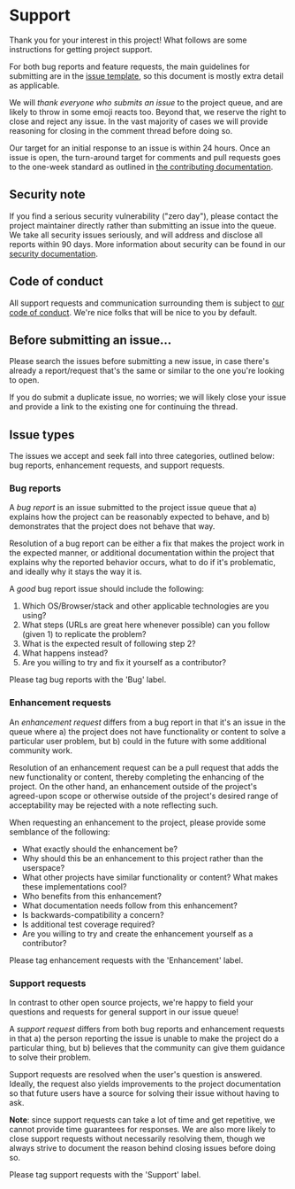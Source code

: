 # Support

Thank you for your interest in this project! What follows are some instructions for getting project support.

For both bug reports and feature requests, the main guidelines for submitting are in the [issue template](ISSUE_TEMPLATE.md),
so this document is mostly extra detail as applicable.

We will _thank everyone who submits an issue_ to the project queue, and are likely to throw in some emoji reacts too. Beyond 
that, we reserve the right to close and reject any issue. In the vast majority of cases we will provide reasoning for closing 
in the comment thread before doing so.

Our target for an initial response to an issue is within 24 hours. Once an issue is open, the turn-around target for comments 
and pull requests goes to the one-week standard as outlined in [the contributing documentation](CONTRIBUTING.md).

## Security note

If you find a serious security vulnerability ("zero day"), please contact the project maintainer directly 
rather than submitting an issue into the queue. We take all security issues seriously, and will address and disclose all 
reports within 90 days. More information about security can be found in our [security documentation](SECURITY.md).

## Code of conduct

All support requests and communication surrounding them is subject to [our code of conduct](CODE_OF_CONDUCT.md). We're
nice folks that will be nice to you by default.

## Before submitting an issue...

Please search the issues before submitting a new issue, in case there's already a report/request that's the same or similar 
to the one you're looking to open.

If you do submit a duplicate issue, no worries; we will likely close your issue and provide a link to the existing one for 
continuing the thread.

## Issue types

The issues we accept and seek fall into three categories, outlined below: bug reports, enhancement requests, and support 
requests.

### Bug reports

A _bug report_ is an issue submitted to the project issue queue that a) explains how the project can be reasonably expected
to behave, and b) demonstrates that the project does not behave that way.

Resolution of a bug report can be either a fix that makes the project work in the expected manner, or additional documentation 
within the project that explains why the reported behavior occurs, what to do if it's problematic, and ideally why it stays 
the way it is.

A _good_ bug report issue should include the following:

  1. Which OS/Browser/stack and other applicable technologies are you using?
  2. What steps (URLs are great here whenever possible) can you follow (given 1) to replicate the problem?
  3. What is the expected result of following step 2?
  4. What happens instead?
  5. Are you willing to try and fix it yourself as a contributor?
  
Please tag bug reports with the 'Bug' label.

### Enhancement requests

An _enhancement request_ differs from a bug report in that it's an issue in the queue where a) the project does not have 
functionality or content to solve a particular user problem, but b) could in the future with some additional community work.

Resolution of an enhancement request can be a pull request that adds the new functionality or content, thereby completing 
the enhancing of the project. On the other hand, an enhancement outside of the project's agreed-upon scope or otherwise 
outside of the project's desired range of acceptability may be rejected with a note reflecting such.

When requesting an enhancement to the project, please provide some semblance of the following:

  * What exactly should the enhancement be?
  * Why should this be an enhancement to this project rather than the userspace?
  * What other projects have similar functionality or content? What makes these implementations cool?
  * Who benefits from this enhancement?
  * What documentation needs follow from this enhancement?
  * Is backwards-compatibility a concern?
  * Is additional test coverage required?
  * Are you willing to try and create the enhancement yourself as a contributor?
  
Please tag enhancement requests with the 'Enhancement' label.

### Support requests

In contrast to other open source projects, we're happy to field your questions and requests for general support in our issue
queue!

A _support request_ differs from both bug reports and enhancement requests in that a) the person reporting the issue is unable 
to make the project do a particular thing, but b) believes that the community can give them guidance to solve their problem.

Support requests are resolved when the user's question is answered. Ideally, the request also yields improvements to the 
project documentation so that future users have a source for solving their issue without having to ask.

**Note**: since support requests can take a lot of time and get repetitive, we cannot provide time guarantees for responses. 
We are also more likely to close support requests without necessarily resolving them, though we always strive to document the
reason behind closing issues before doing so.

Please tag support requests with the 'Support' label.
